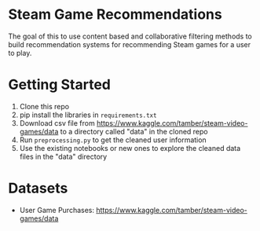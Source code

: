 # Steam Game Recommendations

The goal of this to use content based and collaborative filtering methods to build recommendation systems for recommending Steam games for a user to play.

# Getting Started
1. Clone this repo
1. pip install the libraries in `requirements.txt`
1. Download csv file from https://www.kaggle.com/tamber/steam-video-games/data to a directory called "data" in the cloned repo
1. Run `preprocessing.py` to get the cleaned user information
1. Use the existing notebooks or new ones to explore the cleaned data files in the "data" directory

# Datasets
- User Game Purchases: https://www.kaggle.com/tamber/steam-video-games/data
